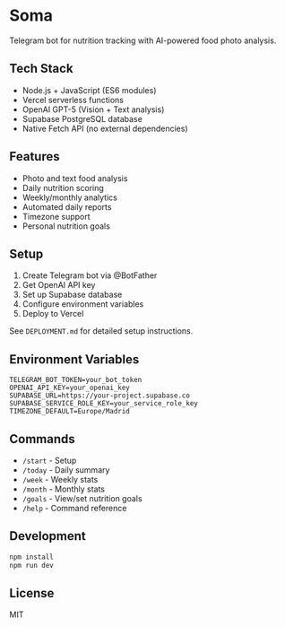 # Soma

Telegram bot for nutrition tracking with AI-powered food photo analysis.

## Tech Stack

- Node.js + JavaScript (ES6 modules)
- Vercel serverless functions
- OpenAI GPT-5 (Vision + Text analysis)
- Supabase PostgreSQL database
- Native Fetch API (no external dependencies)

## Features

- Photo and text food analysis
- Daily nutrition scoring
- Weekly/monthly analytics
- Automated daily reports
- Timezone support
- Personal nutrition goals

## Setup

1. Create Telegram bot via @BotFather
2. Get OpenAI API key
3. Set up Supabase database
4. Configure environment variables
5. Deploy to Vercel

See `DEPLOYMENT.md` for detailed setup instructions.

## Environment Variables

```
TELEGRAM_BOT_TOKEN=your_bot_token
OPENAI_API_KEY=your_openai_key
SUPABASE_URL=https://your-project.supabase.co
SUPABASE_SERVICE_ROLE_KEY=your_service_role_key
TIMEZONE_DEFAULT=Europe/Madrid
```

## Commands

- `/start` - Setup
- `/today` - Daily summary
- `/week` - Weekly stats
- `/month` - Monthly stats
- `/goals` - View/set nutrition goals
- `/help` - Command reference

## Development

```bash
npm install
npm run dev
```

## License

MIT
